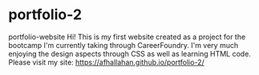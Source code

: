 # portfolio-2
portfolio-website
Hi! This is my first website created as a project for the bootcamp I'm currently taking through CareerFoundry. 
I'm very much enjoying the design aspects through CSS as well as learning HTML code. 
Please visit my site: https://afhallahan.github.io/portfolio-2/
